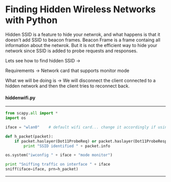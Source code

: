 # Finding Hidden Wireless Networks with Python

Hidden SSID is a feature to hide your netwrok, and what happens is that it doesn't add SSID to beacon frames. Beacon Frame is a frame containg all information about the netwrok. But it is not the efficient way to hide your network since SSID is added to probe requests and responses.

Lets see how to find hidden SSID ->

Requirements ->
Network card that supports monitor mode

What we will be doing is ->
We will disconnect the client connected to a hidden network and then the client tries to reconnect back.

#### hiddenwifi.py
---------------------------------------------------------------------
```python
from scapy.all import *
import os

iface = "wlan0"    # default wifi card... change it accordingly if using other.

def h_packet(packet):
    if packet.haslayer(Dot11ProbeReq) or packet.haslayer(Dot11ProbeResp) or packet.haslayer(Dot11AssoReq):
        print "SSID identified " + packet.info

os.system("iwconfig " + iface + "mode monitor")

print "Sniffing traffic on interface " + iface
sniff(iface=iface, prn=h_packet)
```
---------------------------------------------------------------------